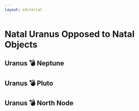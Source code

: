 ```yaml
---
layout: editorial
---
```


# Natal Uranus Opposed to Natal Objects

## Uranus 💣 Neptune&#x20;

## Uranus 💣 Pluto&#x20;

## Uranus 💣  North Node&#x20;
